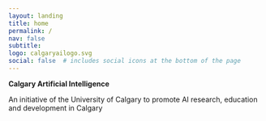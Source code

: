 ```yaml
---
layout: landing
title: home
permalink: /
nav: false
subtitle:
logo: calgaryailogo.svg
social: false  # includes social icons at the bottom of the page
---
```

**Calgary Artificial Intelligence**

An initiative of the University of Calgary to promote AI research, education and development in Calgary
